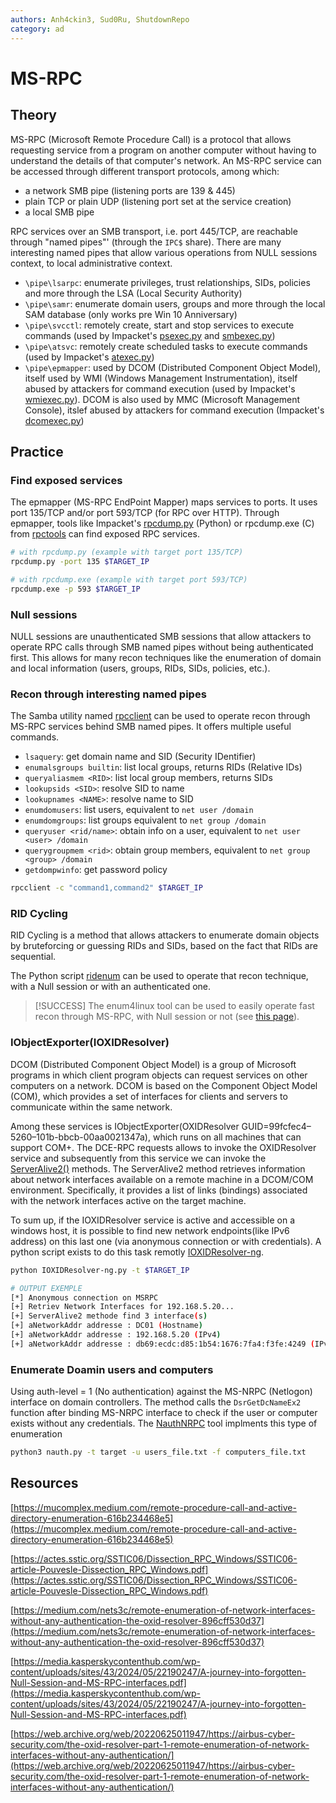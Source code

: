 ```yaml
---
authors: Anh4ckin3, Sud0Ru, ShutdownRepo
category: ad
---
```


# MS-RPC

## Theory

MS-RPC (Microsoft Remote Procedure Call) is a protocol that allows requesting service from a program on another computer without having to understand the details of that computer's network. An MS-RPC service can be accessed through different transport protocols, among which:

* a network SMB pipe (listening ports are 139 & 445)
* plain TCP or plain UDP (listening port set at the service creation)
* a local SMB pipe

RPC services over an SMB transport, i.e. port 445/TCP, are reachable through "named pipes"' (through the `IPC$` share). There are many interesting named pipes that allow various operations from NULL sessions context, to local administrative context.

* `\pipe\lsarpc`: enumerate privileges, trust relationships, SIDs, policies and more through the LSA (Local Security Authority)
* `\pipe\samr`: enumerate domain users, groups and more through the local SAM database (only works pre Win 10 Anniversary)
* `\pipe\svcctl`: remotely create, start and stop services to execute commands (used by Impacket's [psexec.py](https://github.com/SecureAuthCorp/impacket/blob/master/examples/psexec.py) and [smbexec.py](https://github.com/SecureAuthCorp/impacket/blob/master/examples/smbexec.py))
* `\pipe\atsvc`: remotely create scheduled tasks to execute commands (used by Impacket's [atexec.py](https://github.com/SecureAuthCorp/impacket/blob/master/examples/atexec.py))
* `\pipe\epmapper`: used by DCOM (Distributed Component Object Model), itself used by WMI (Windows Management Instrumentation), itself abused by attackers for command execution (used by Impacket's [wmiexec.py](https://github.com/SecureAuthCorp/impacket/blob/master/examples/wmiexec.py)). DCOM is also used by MMC (Microsoft Management Console), itslef abused by attackers for command execution (Impacket's [dcomexec.py](https://github.com/SecureAuthCorp/impacket/blob/master/examples/dcomexec.py))

## Practice

### Find exposed services

The epmapper (MS-RPC EndPoint Mapper) maps services to ports. It uses port 135/TCP and/or port 593/TCP (for RPC over HTTP). Through epmapper, tools like Impacket's [rpcdump.py](https://github.com/SecureAuthCorp/impacket/blob/master/examples/rpcdump.py) (Python) or rpcdump.exe (C) from [rpctools](https://resources.oreilly.com/examples/9780596510305/tree/master/tools/rpctools) can find exposed RPC services.

```bash
# with rpcdump.py (example with target port 135/TCP)
rpcdump.py -port 135 $TARGET_IP

# with rpcdump.exe (example with target port 593/TCP)
rpcdump.exe -p 593 $TARGET_IP
```

### Null sessions

NULL sessions are unauthenticated SMB sessions that allow attackers to operate RPC calls through SMB named pipes without being authenticated first. This allows for many recon techniques like the enumeration of domain and local information (users, groups, RIDs, SIDs, policies, etc.).

### Recon through interesting named pipes

The Samba utility named [rpcclient](https://www.samba.org/samba/docs/current/man-html/rpcclient.1.html) can be used to operate recon through MS-RPC services behind SMB named pipes. It offers multiple useful commands.

* `lsaquery`: get domain name and SID (Security IDentifier)
* `enumalsgroups builtin`: list local groups, returns RIDs (Relative IDs)
* `queryaliasmem <RID>`: list local group members, returns SIDs
* `lookupsids <SID>`: resolve SID to name
* `lookupnames <NAME>`: resolve name to SID
* `enumdomusers`: list users, equivalent to `net user /domain`
* `enumdomgroups`: list groups equivalent to `net group /domain`
* `queryuser <rid/name>`: obtain info on a user, equivalent to `net user <user> /domain`
* `querygroupmem <rid>`: obtain group members, equivalent to `net group <group> /domain`
* `getdompwinfo`: get password policy

```bash
rpcclient -c "command1,command2" $TARGET_IP
```

### RID Cycling

RID Cycling is a method that allows attackers to enumerate domain objects by bruteforcing or guessing RIDs and SIDs, based on the fact that RIDs are sequential.

The Python script [ridenum](https://github.com/trustedsec/ridenum) can be used to operate that recon technique, with a Null session or with an authenticated one.

> [!SUCCESS]
> The enum4linux tool can be used to easily operate fast recon through MS-RPC, with Null session or not (see [this page](enum4linux.md)).

### IObjectExporter(IOXIDResolver)

DCOM (Distributed Component Object Model) is a group of Microsoft programs in which client program objects can request services on other computers on a network. DCOM is based on the Component Object Model (COM), which provides a set of interfaces for clients and servers to communicate within the same network.

Among these services is IObjectExporter(OXIDResolver GUID=99fcfec4–5260–101b-bbcb-00aa0021347a), which runs on all machines that can support COM+. The DCE-RPC requests allows to invoke the OXIDResolver service and subsequently from this service we can invoke the [ServerAlive2()](https://learn.microsoft.com/en-us/openspecs/windows_protocols/ms-dcom/c898afd6-b75d-4641-a2cd-b50cb9f5556d) methods. The ServerAlive2 method retrieves information about network interfaces available on a remote machine in a DCOM/COM environment. Specifically, it provides a list of links (bindings) associated with the network interfaces active on the target machine.

To sum up, if the IOXIDResolver service is active and accessible on a windows host, it is possible to find new network endpoints(like IPv6 address) on this last one (via anonymous connection or with credentials). A python script exists to do this task remotly [IOXIDResolver-ng](https://github.com/Anh4ckin3/IOXIDResolver-ng).
```bash
python IOXIDResolver-ng.py -t $TARGET_IP

# OUTPUT EXEMPLE
[*] Anonymous connection on MSRPC
[+] Retriev Network Interfaces for 192.168.5.20...
[+] ServerAlive2 methode find 3 interface(s)
[+] aNetworkAddr addresse : DC01 (Hostname)
[+] aNetworkAddr addresse : 192.168.5.20 (IPv4)
[+] aNetworkAddr addresse : db69:ecdc:d85:1b54:1676:7fa4:f3fe:4249 (IPv6)
```

### Enumerate Doamin users and computers
Using auth-level = 1 (No authentication) against the MS-NRPC (Netlogon) interface on domain controllers.
The method calls the `DsrGetDcNameEx2` function after binding MS-NRPC interface to check if the user or computer exists without any credentials. 
The [NauthNRPC](https://github.com/sud0Ru/NauthNRPC) tool implments this type of enumeration
```bash 
python3 nauth.py -t target -u users_file.txt -f computers_file.txt
```

## Resources

[https://mucomplex.medium.com/remote-procedure-call-and-active-directory-enumeration-616b234468e5](https://mucomplex.medium.com/remote-procedure-call-and-active-directory-enumeration-616b234468e5)

[https://actes.sstic.org/SSTIC06/Dissection_RPC_Windows/SSTIC06-article-Pouvesle-Dissection_RPC_Windows.pdf](https://actes.sstic.org/SSTIC06/Dissection_RPC_Windows/SSTIC06-article-Pouvesle-Dissection_RPC_Windows.pdf)

[https://medium.com/nets3c/remote-enumeration-of-network-interfaces-without-any-authentication-the-oxid-resolver-896cff530d37](https://medium.com/nets3c/remote-enumeration-of-network-interfaces-without-any-authentication-the-oxid-resolver-896cff530d37)

[https://media.kasperskycontenthub.com/wp-content/uploads/sites/43/2024/05/22190247/A-journey-into-forgotten-Null-Session-and-MS-RPC-interfaces.pdf](https://media.kasperskycontenthub.com/wp-content/uploads/sites/43/2024/05/22190247/A-journey-into-forgotten-Null-Session-and-MS-RPC-interfaces.pdf)

[https://web.archive.org/web/20220625011947/https://airbus-cyber-security.com/the-oxid-resolver-part-1-remote-enumeration-of-network-interfaces-without-any-authentication/](https://web.archive.org/web/20220625011947/https://airbus-cyber-security.com/the-oxid-resolver-part-1-remote-enumeration-of-network-interfaces-without-any-authentication/)